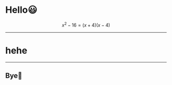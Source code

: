 <!-- classes: title -->

# Hello😃
$$
x^2 - 16 = (x + 4)(x - 4)
$$

<!-- block-start: grid -->
<!-- account: twitter, your-account-name -->
<!-- block-end -->

---

# hehe

---

<!-- section-title: Bye👋 -->

## Bye👋
